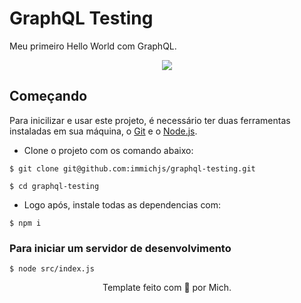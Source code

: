 # GraphQL Testing

Meu primeiro Hello World com GraphQL.

<p align="center">
    <img src="https://i.imgur.com/95jv3N7.png">
</p>

## Começando

Para inicilizar e usar este projeto, é necessário ter duas ferramentas instaladas em sua máquina, o [Git](https://git-scm.com/) e o [Node.js](https://nodejs.org/).

- Clone o projeto com os comando abaixo:
```
$ git clone git@github.com:immichjs/graphql-testing.git

$ cd graphql-testing
```

- Logo após, instale todas as dependencias com:
```
$ npm i
```

### Para iniciar um servidor de desenvolvimento
```
$ node src/index.js
```

<p align="center">Template feito com 💖 por Mich.</p>

